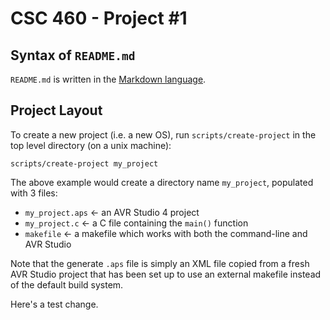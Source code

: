 CSC 460 - Project #1
====================


Syntax of `README.md`
-------------------

`README.md` is written in the [Markdown language](http://daringfireball.net/projects/markdown/syntax).


Project Layout
--------------

To create a new project (i.e. a new OS), run `scripts/create-project` in the top level directory (on a unix machine):

    scripts/create-project my_project

The above example would create a directory name `my_project`, populated with 3 files:

*   `my_project.aps` <- an AVR Studio 4 project
*   `my_project.c` <- a C file containing the `main()` function
*   `makefile` <- a makefile which works with both the command-line and AVR Studio

Note that the generate `.aps` file is simply an XML file copied from a fresh AVR Studio
project that has been set up to use an external makefile instead of the default build system.

Here's a test change.

